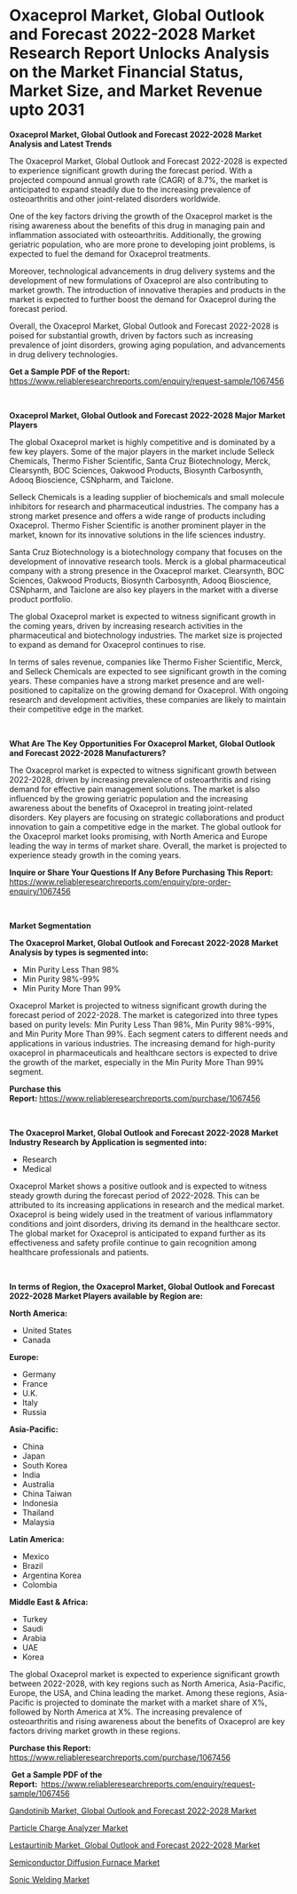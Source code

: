 <p><h1>Oxaceprol Market, Global Outlook and Forecast 2022-2028 Market Research Report Unlocks Analysis on the Market Financial Status, Market Size, and Market Revenue upto 2031</h1></p><p><strong>Oxaceprol Market, Global Outlook and Forecast 2022-2028 Market Analysis and Latest Trends</strong></p>
<p><p>The Oxaceprol Market, Global Outlook and Forecast 2022-2028 is expected to experience significant growth during the forecast period. With a projected compound annual growth rate (CAGR) of 8.7%, the market is anticipated to expand steadily due to the increasing prevalence of osteoarthritis and other joint-related disorders worldwide. </p><p>One of the key factors driving the growth of the Oxaceprol market is the rising awareness about the benefits of this drug in managing pain and inflammation associated with osteoarthritis. Additionally, the growing geriatric population, who are more prone to developing joint problems, is expected to fuel the demand for Oxaceprol treatments.</p><p>Moreover, technological advancements in drug delivery systems and the development of new formulations of Oxaceprol are also contributing to market growth. The introduction of innovative therapies and products in the market is expected to further boost the demand for Oxaceprol during the forecast period.</p><p>Overall, the Oxaceprol Market, Global Outlook and Forecast 2022-2028 is poised for substantial growth, driven by factors such as increasing prevalence of joint disorders, growing aging population, and advancements in drug delivery technologies.</p></p>
<p><strong>Get a Sample PDF of the Report:&nbsp;</strong> <a href="https://www.reliableresearchreports.com/enquiry/request-sample/1067456">https://www.reliableresearchreports.com/enquiry/request-sample/1067456</a></p>
<p>&nbsp;</p>
<p><strong>Oxaceprol Market, Global Outlook and Forecast 2022-2028 Major Market Players</strong></p>
<p><p>The global Oxaceprol market is highly competitive and is dominated by a few key players. Some of the major players in the market include Selleck Chemicals, Thermo Fisher Scientific, Santa Cruz Biotechnology, Merck, Clearsynth, BOC Sciences, Oakwood Products, Biosynth Carbosynth, Adooq Bioscience, CSNpharm, and Taiclone.</p><p>Selleck Chemicals is a leading supplier of biochemicals and small molecule inhibitors for research and pharmaceutical industries. The company has a strong market presence and offers a wide range of products including Oxaceprol. Thermo Fisher Scientific is another prominent player in the market, known for its innovative solutions in the life sciences industry.</p><p>Santa Cruz Biotechnology is a biotechnology company that focuses on the development of innovative research tools. Merck is a global pharmaceutical company with a strong presence in the Oxaceprol market. Clearsynth, BOC Sciences, Oakwood Products, Biosynth Carbosynth, Adooq Bioscience, CSNpharm, and Taiclone are also key players in the market with a diverse product portfolio.</p><p>The global Oxaceprol market is expected to witness significant growth in the coming years, driven by increasing research activities in the pharmaceutical and biotechnology industries. The market size is projected to expand as demand for Oxaceprol continues to rise.</p><p>In terms of sales revenue, companies like Thermo Fisher Scientific, Merck, and Selleck Chemicals are expected to see significant growth in the coming years. These companies have a strong market presence and are well-positioned to capitalize on the growing demand for Oxaceprol. With ongoing research and development activities, these companies are likely to maintain their competitive edge in the market.</p></p>
<p>&nbsp;</p>
<p><strong>What Are The Key Opportunities For Oxaceprol Market, Global Outlook and Forecast 2022-2028 Manufacturers?</strong></p>
<p><p>The Oxaceprol market is expected to witness significant growth between 2022-2028, driven by increasing prevalence of osteoarthritis and rising demand for effective pain management solutions. The market is also influenced by the growing geriatric population and the increasing awareness about the benefits of Oxaceprol in treating joint-related disorders. Key players are focusing on strategic collaborations and product innovation to gain a competitive edge in the market. The global outlook for the Oxaceprol market looks promising, with North America and Europe leading the way in terms of market share. Overall, the market is projected to experience steady growth in the coming years.</p></p>
<p><strong>Inquire or Share Your Questions If Any Before Purchasing This Report:</strong> <a href="https://www.reliableresearchreports.com/enquiry/pre-order-enquiry/1067456">https://www.reliableresearchreports.com/enquiry/pre-order-enquiry/1067456</a></p>
<p>&nbsp;</p>
<p><strong>Market Segmentation</strong></p>
<p><strong>The Oxaceprol Market, Global Outlook and Forecast 2022-2028 Market Analysis by types is segmented into:</strong></p>
<p><ul><li>Min Purity Less Than 98%</li><li>Min Purity 98%-99%</li><li>Min Purity More Than 99%</li></ul></p>
<p><p>Oxaceprol Market is projected to witness significant growth during the forecast period of 2022-2028. The market is categorized into three types based on purity levels: Min Purity Less Than 98%, Min Purity 98%-99%, and Min Purity More Than 99%. Each segment caters to different needs and applications in various industries. The increasing demand for high-purity oxaceprol in pharmaceuticals and healthcare sectors is expected to drive the growth of the market, especially in the Min Purity More Than 99% segment.</p></p>
<p><strong>Purchase this Report:&nbsp;</strong><a href="https://www.reliableresearchreports.com/purchase/1067456">https://www.reliableresearchreports.com/purchase/1067456</a></p>
<p>&nbsp;</p>
<p><strong>The Oxaceprol Market, Global Outlook and Forecast 2022-2028 Market Industry Research by Application is segmented into:</strong></p>
<p><ul><li>Research</li><li>Medical</li></ul></p>
<p><p>Oxaceprol Market shows a positive outlook and is expected to witness steady growth during the forecast period of 2022-2028. This can be attributed to its increasing applications in research and the medical market. Oxaceprol is being widely used in the treatment of various inflammatory conditions and joint disorders, driving its demand in the healthcare sector. The global market for Oxaceprol is anticipated to expand further as its effectiveness and safety profile continue to gain recognition among healthcare professionals and patients.</p></p>
<p>&nbsp;</p>
<p><strong>In terms of Region, the Oxaceprol Market, Global Outlook and Forecast 2022-2028 Market Players available by Region are:</strong></p>
<p>
    <p> <strong> North America: </strong>
        <ul>
            <li>United States</li>
            <li>Canada</li>
        </ul>
        </p> 
    <p> <strong> Europe: </strong>
        <ul>
            <li>Germany</li>
            <li>France</li>
            <li>U.K.</li>
            <li>Italy</li>
            <li>Russia</li>
        </ul>
        </p> 
    <p> <strong> Asia-Pacific: </strong>
        <ul>
            <li>China</li>
            <li>Japan</li>
            <li>South Korea</li>
            <li>India</li>
            <li>Australia</li>
            <li>China Taiwan</li>
            <li>Indonesia</li>
            <li>Thailand</li>
            <li>Malaysia</li>
        </ul>
        </p> 
    <p> <strong> Latin America: </strong>
        <ul>
            <li>Mexico</li>
            <li>Brazil</li>
            <li>Argentina Korea</li>
            <li>Colombia</li>
        </ul>
        </p> 
    <p> <strong> Middle East & Africa: </strong>
        <ul>
            <li>Turkey</li>
            <li>Saudi</li>
            <li>Arabia</li>
            <li>UAE</li>
            <li>Korea</li>
        </ul>
    </p>
    </p>
<p><p>The global Oxaceprol market is expected to experience significant growth between 2022-2028, with key regions such as North America, Asia-Pacific, Europe, the USA, and China leading the market. Among these regions, Asia-Pacific is projected to dominate the market with a market share of X%, followed by North America at X%. The increasing prevalence of osteoarthritis and rising awareness about the benefits of Oxaceprol are key factors driving market growth in these regions.</p></p>
<p><strong>Purchase this Report: </strong><a href="https://www.reliableresearchreports.com/purchase/1067456">https://www.reliableresearchreports.com/purchase/1067456</a></p>
<p>&nbsp;<strong>Get a Sample PDF of the Report:&nbsp;&nbsp;</strong><a href="https://www.reliableresearchreports.com/enquiry/request-sample/1067456">https://www.reliableresearchreports.com/enquiry/request-sample/1067456</a></p>
<p><strong></strong></p>
<p><p><a href="https://github.com/RichRobinson5/Market-Research-Report-List-3/blob/main/gandotinib-market-global-outlook-and-forecast-2022-2028-market.md">Gandotinib Market, Global Outlook and Forecast 2022-2028 Market</a></p><p><a href="https://medium.com/p/a22b298c990c/edit">Particle Charge Analyzer Market</a></p><p><a href="https://github.com/singletonthaxterkelliehr2df/Market-Research-Report-List-1/blob/main/lestaurtinib-market-global-outlook-and-forecast-2022-2028-market.md">Lestaurtinib Market, Global Outlook and Forecast 2022-2028 Market</a></p><p><a href="https://medium.com/p/b9cfaa0af8ab/edit">Semiconductor Diffusion Furnace Market</a></p><p><a href="https://medium.com/@elzaziemann1943/sonic-welding-market-analysis-its-cagr-market-segmentation-and-global-industry-overview-823f3c0932f6">Sonic Welding Market</a></p></p>